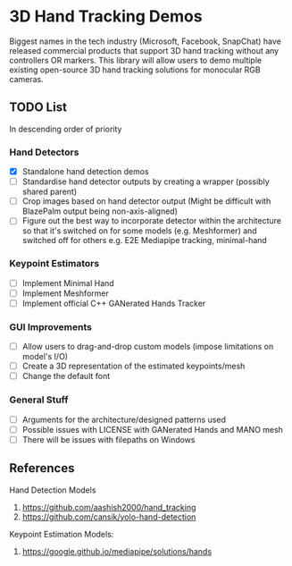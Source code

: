 # 3D Hand Tracking Demos
Biggest names in the tech industry (Microsoft, Facebook, SnapChat) have released commercial products that support 3D hand tracking without any controllers OR markers.
This library will allow users to demo multiple existing open-source 3D hand tracking solutions for monocular RGB cameras.

## TODO List
In descending order of priority

### Hand Detectors
- [X] Standalone hand detection demos
- [ ] Standardise hand detector outputs by creating a wrapper (possibly shared parent)
- [ ] Crop images based on hand detector output (Might be difficult with BlazePalm output being non-axis-aligned)
- [ ] Figure out the best way to incorporate detector within the architecture so that it's switched on for some models (e.g. Meshformer) and switched off for others e.g. E2E Mediapipe tracking, minimal-hand

### Keypoint Estimators
- [ ] Implement Minimal Hand
- [ ] Implement Meshformer
- [ ] Implement official C++ GANerated Hands Tracker

### GUI Improvements
- [ ] Allow users to drag-and-drop custom models (impose limitations on model's I/O)
- [ ] Create a 3D representation of the estimated keypoints/mesh
- [ ] Change the default font

### General Stuff
- [ ] Arguments for the architecture/designed patterns used
- [ ] Possible issues with LICENSE with GANerated Hands and MANO mesh
- [ ] There will be issues with filepaths on Windows

## References
Hand Detection Models
1. https://github.com/aashish2000/hand_tracking
2. https://github.com/cansik/yolo-hand-detection


Keypoint Estimation Models:
1. https://google.github.io/mediapipe/solutions/hands